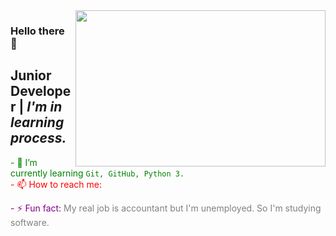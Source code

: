 <img src="https://media.giphy.com/media/0FHJ363Octui8Emuul/giphy.gif" align="right" width="400" height="250">

### Hello there 👋
## Junior Developer | _I'm in learning process._



<font color="green">- 🌱 I’m currently learning ```Git, GitHub, Python 3.``` </font> <br/>
<font color="red">- 📫 How to reach me: </font>

<font color="purple">- ⚡ Fun fact: </font> <font color="grey">My real job is accountant but I'm unemployed. So I'm studying software. </font>


<!--
**MustafaTuncel/MustafaTuncel** is a ✨ _special_ ✨ repository because its `README.md` (this file) appears on your GitHub profile.

Here are some ideas to get you started:

- 🔭 I’m currently working on ...
- 🌱 I’m currently learning ...
- 👯 I’m looking to collaborate on ...
- 🤔 I’m looking for help with ...
- 💬 Ask me about ...
- 📫 How to reach me: ...
- 😄 Pronouns: ...
- ⚡ Fun fact: ...
-->


<!--
- 🌱 I’m currently learning ```Git, GitHub, Python 3.```


![Github stats 1](https://github-readme-stats.vercel.app/api?username=MustafaTuncel&show_icons=true&theme=gradient) 
-->


<!--
LİNK VERME <a href="https://twitter.com/MustafaTuncel93">Mustafa TUNCEL Twitter</a>
-->

